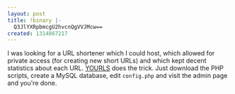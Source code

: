 ```yaml
---
layout: post
title: !binary |-
  Q3JlYXRpbmcgU2hvcnQgVVJMcw==
created: 1314867217
---
```

I was looking for a URL shortener which I could host, which allowed for private access (for creating new short URLs) and which kept decent statistics about each URL. <a href="http://yourls.org/">YOURLS</a> does the trick. Just download the PHP scripts, create a MySQL database, edit <code>config.php</code> and visit the admin page and you're done.
